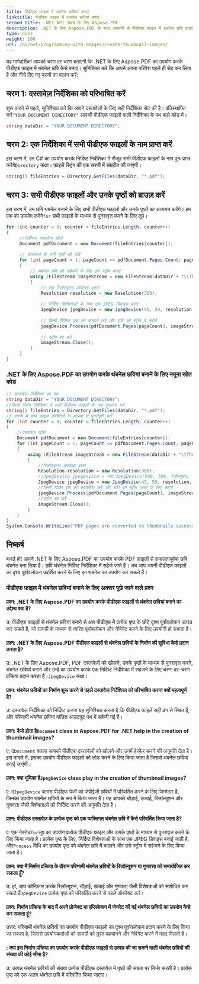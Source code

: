 ```yaml
---
title: पीडीएफ फाइल में थंबनेल छवियां बनाएं
linktitle: पीडीएफ फाइल में थंबनेल छवियां बनाएं
second_title: .NET API संदर्भ के लिए Aspose.PDF
description: .NET के लिए Aspose.PDF के साथ आसानी से पीडीएफ फाइल में थंबनेल छवि बनाएं।
type: docs
weight: 100
url: /hi/net/programming-with-images/create-thumbnail-images/
---
```

यह मार्गदर्शिका आपको चरण दर चरण बताएगी कि .NET के लिए Aspose.PDF का उपयोग करके पीडीएफ फ़ाइल में थंबनेल छवि कैसे बनाएं। सुनिश्चित करें कि आपने अपना परिवेश पहले ही सेट कर लिया है और नीचे दिए गए चरणों का पालन करें:

## चरण 1: दस्तावेज़ निर्देशिका को परिभाषित करें

 शुरू करने से पहले, सुनिश्चित करें कि आपने दस्तावेज़ों के लिए सही निर्देशिका सेट की है। प्रतिस्थापित करें`"YOUR DOCUMENT DIRECTORY"` आपकी पीडीएफ फाइलों वाली निर्देशिका के पथ वाले कोड में।

```csharp
string dataDir = "YOUR DOCUMENT DIRECTORY";
```

## चरण 2: एक निर्देशिका में सभी पीडीएफ फाइलों के नाम प्राप्त करें

 इस चरण में, हम C# का उपयोग करके निर्दिष्ट निर्देशिका में मौजूद सभी पीडीएफ फाइलों के नाम पुनः प्राप्त करेंगे`Directory` कक्षा। फ़ाइलें स्ट्रिंग की एक सरणी में संग्रहीत की जाएंगी।

```csharp
string[] fileEntries = Directory.GetFiles(dataDir, "*.pdf");
```

## चरण 3: सभी पीडीएफ फाइलों और उनके पृष्ठों को ब्राउज़ करें

 इस चरण में, हम छवि थंबनेल बनाने के लिए सभी पीडीएफ फाइलों और उनके पृष्ठों का अध्ययन करेंगे। हम एक का उपयोग करेंगे`for` सभी फ़ाइलों के माध्यम से पुनरावृत्त करने के लिए लूप।

```csharp
for (int counter = 0; counter < fileEntries.Length; counter++)
{
     //पीडीएफ दस्तावेज़ खोलें
     Document pdfDocument = new Document(fileEntries[counter]);
    
     // दस्तावेज़ के सभी पृष्ठों को देखें
     for (int pageCount = 1; pageCount <= pdfDocument.Pages.Count; pageCount++)
     {
         // थंबनेल छवि को सहेजने के लिए एक स्ट्रीम बनाएं
         using (FileStream imageStream = new FileStream(dataDir + "\\Thumbnails" + counter.ToString() + "_" + pageCount + ".jpg", FileMode.Create))
         {
             // एक रिज़ॉल्यूशन ऑब्जेक्ट बनाएं
             Resolution resolution = new Resolution(300);
            
             // निर्दिष्ट विशेषताओं के साथ एक JPEG डिवाइस बनाएं
             JpegDevice jpegDevice = new JpegDevice(45, 59, resolution, 100);
            
             // किसी विशिष्ट पृष्ठ को कनवर्ट करें और छवि को स्ट्रीम में सहेजें
             jpegDevice.Process(pdfDocument.Pages[pageCount], imageStream);
            
             // स्ट्रीम बंद करें
             imageStream.Close();
         }
     }
}
```

### .NET के लिए Aspose.PDF का उपयोग करके थंबनेल छवियां बनाने के लिए नमूना स्रोत कोड 
```csharp
// दस्तावेज़ निर्देशिका का पथ.
string dataDir = "YOUR DOCUMENT DIRECTORY";
//किसी विशेष निर्देशिका में सभी पीडीएफ फाइलों के नाम पुनर्प्राप्त करें
string[] fileEntries = Directory.GetFiles(dataDir, "*.pdf");
// सरणी में सभी फ़ाइल प्रविष्टियों के माध्यम से पुनरावृति करें
for (int counter = 0; counter < fileEntries.Length; counter++)
{
	//दस्तावेज़ खोलें
	Document pdfDocument = new Document(fileEntries[counter]);
	for (int pageCount = 1; pageCount <= pdfDocument.Pages.Count; pageCount++)
	{
		using (FileStream imageStream = new FileStream(dataDir + "\\Thumbanils" + counter.ToString() + "_" + pageCount + ".jpg", FileMode.Create))
		{
			//रिज़ॉल्यूशन ऑब्जेक्ट बनाएं
			Resolution resolution = new Resolution(300);
			//JpegDevice jpegDevice = नया JpegDevice(500, 700, रेजोल्यूशन, 100);
			JpegDevice jpegDevice = new JpegDevice(45, 59, resolution, 100);
			//किसी विशेष पृष्ठ को रूपांतरित करें और छवि को स्ट्रीम करने के लिए सहेजें
			jpegDevice.Process(pdfDocument.Pages[pageCount], imageStream);
			//स्ट्रीम बंद करें
			imageStream.Close();
		}
	}
}
System.Console.WriteLine("PDF pages are converted to thumbnails successfully!");
```

## निष्कर्ष

बधाई हो! आपने .NET के लिए Aspose.PDF का उपयोग करके PDF फ़ाइलों से सफलतापूर्वक छवि थंबनेल बना लिया है। छवि थंबनेल निर्दिष्ट निर्देशिका में सहेजे जाते हैं। अब आप अपनी पीडीएफ फाइलों का दृश्य पूर्वावलोकन प्रदर्शित करने के लिए इन थंबनेल का उपयोग कर सकते हैं।

### पीडीएफ फ़ाइल में थंबनेल छवियां बनाने के लिए अक्सर पूछे जाने वाले प्रश्न

#### प्रश्न: .NET के लिए Aspose.PDF का उपयोग करके पीडीएफ फाइलों से थंबनेल छवियां बनाने का उद्देश्य क्या है?

उ: पीडीएफ फाइलों से थंबनेल छवियां बनाने से आप पीडीएफ में प्रत्येक पृष्ठ के छोटे दृश्य पूर्वावलोकन उत्पन्न कर सकते हैं, जो सामग्री के माध्यम से त्वरित पूर्वावलोकन और नेविगेट करने के लिए उपयोगी हो सकता है।

#### प्रश्न: .NET के लिए Aspose.PDF पीडीएफ फाइलों से थंबनेल छवियों के निर्माण की सुविधा कैसे प्रदान करता है?

उ: .NET के लिए Aspose.PDF, PDF दस्तावेज़ों को खोलने, उनके पृष्ठों के माध्यम से पुनरावृत्त करने, थंबनेल छवियां बनाने और उन्हें का उपयोग करके एक निर्दिष्ट निर्देशिका में सहेजने के लिए चरण-दर-चरण प्रक्रिया प्रदान करता है।`JpegDevice` कक्षा।

#### प्रश्न: थंबनेल छवियों का निर्माण शुरू करने से पहले दस्तावेज़ निर्देशिका को परिभाषित करना क्यों महत्वपूर्ण है?

उ: दस्तावेज़ निर्देशिका को निर्दिष्ट करना यह सुनिश्चित करता है कि पीडीएफ फाइलें सही ढंग से स्थित हैं, और परिणामी थंबनेल छवियां वांछित आउटपुट पथ में सहेजी गई हैं।

####  प्रश्न: कैसे होता है`Document` class in Aspose.PDF for .NET help in the creation of thumbnail images?

 ए: द`Document` क्लास आपको पीडीएफ दस्तावेज़ों को खोलने और उनमें हेरफेर करने की अनुमति देता है। इस मामले में, इसका उपयोग पीडीएफ फाइलों को लोड करने के लिए किया जाता है जिससे थंबनेल छवियां बनाई जाएंगी।

####  प्रश्न: क्या भूमिका है`JpegDevice` class play in the creation of thumbnail images?

 ए: द`JpegDevice` क्लास पीडीएफ पेजों को जेपीईजी छवियों में परिवर्तित करने के लिए जिम्मेदार है, जिनका उपयोग थंबनेल छवियों के रूप में किया जाता है। यह आपको चौड़ाई, ऊंचाई, रिज़ॉल्यूशन और गुणवत्ता जैसी विशेषताओं को निर्दिष्ट करने की अनुमति देता है।

#### प्रश्न: पीडीएफ दस्तावेज़ के प्रत्येक पृष्ठ को एक व्यक्तिगत थंबनेल छवि में कैसे परिवर्तित किया जाता है?

 ए: एक नेस्टेड`for`लूप का उपयोग प्रत्येक पीडीएफ फ़ाइल और उसके पृष्ठों के माध्यम से पुनरावृत्त करने के लिए किया जाता है। प्रत्येक पृष्ठ के लिए, निर्दिष्ट विशेषताओं के साथ एक JPEG डिवाइस बनाई जाती है, और`Process` विधि का उपयोग पृष्ठ को थंबनेल छवि में बदलने और उसे स्ट्रीम में सहेजने के लिए किया जाता है।

#### प्रश्न: क्या मैं निर्माण प्रक्रिया के दौरान परिणामी थंबनेल छवियों के रिज़ॉल्यूशन या गुणवत्ता को समायोजित कर सकता हूँ?

 उ: हां, आप कॉन्फ़िगर करके रिज़ॉल्यूशन, चौड़ाई, ऊंचाई और गुणवत्ता जैसी विशेषताओं को संशोधित कर सकते हैं`JpegDevice` प्रत्येक पृष्ठ को परिवर्तित करने से पहले ऑब्जेक्ट करें।

#### प्रश्न: निर्माण प्रक्रिया के बाद मैं अपने प्रोजेक्ट या एप्लिकेशन में जेनरेट की गई थंबनेल छवियों का उपयोग कैसे कर सकता हूं?

उत्तर: परिणामी थंबनेल छवियों का उपयोग पीडीएफ फाइलों का दृश्य पूर्वावलोकन प्रदान करने के लिए किया जा सकता है, जिससे उपयोगकर्ताओं को सामग्री को तुरंत पहचानने और नेविगेट करने में मदद मिलती है।

#### : क्या इस निर्माण प्रक्रिया का उपयोग करके पीडीएफ फाइलों से उत्पन्न की जा सकने वाली थंबनेल छवियों की संख्या की कोई सीमा है?

उ: उत्पन्न थंबनेल छवियों की संख्या प्रत्येक पीडीएफ दस्तावेज़ में पृष्ठों की संख्या पर निर्भर करती है। प्रत्येक पृष्ठ को एक अलग थंबनेल छवि में परिवर्तित किया जाएगा।